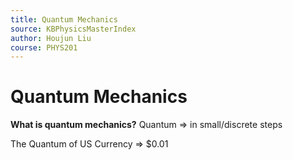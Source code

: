 ```yaml
---
title: Quantum Mechanics
source: KBPhysicsMasterIndex
author: Houjun Liu
course: PHYS201
---
```


# Quantum Mechanics
**What is quantum mechanics?**
Quantum => in small/discrete steps

The Quantum of US Currency => $0.01



